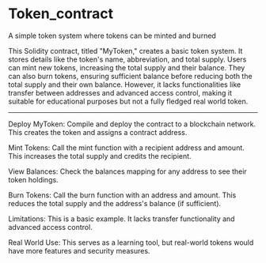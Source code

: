 # Token_contract
A simple token system where tokens can be minted and burned

This Solidity contract, titled "MyToken," creates a basic token system. It stores details like the token's name, abbreviation, and total supply. Users can mint new tokens, increasing the total supply and their balance. They can also burn tokens, ensuring sufficient balance before reducing both the total supply and their own balance. However, it lacks functionalities like transfer between addresses and advanced access control, making it suitable for educational purposes but not a fully fledged real world token.

--------------------------------------------------------------------------------------------------------------------------------------------------------------------------------------------------


Deploy MyToken: Compile and deploy the contract to a blockchain network. This creates the token and assigns a contract address.

Mint Tokens: Call the mint function with a recipient address and amount. This increases the total supply and credits the recipient.

View Balances: Check the balances mapping for any address to see their token holdings.

Burn Tokens: Call the burn function with an address and amount. This reduces the total supply and the address's balance (if sufficient).

Limitations: This is a basic example. It lacks transfer functionality and advanced access control.

Real World Use: This serves as a learning tool, but real-world tokens would have more features and security measures.
